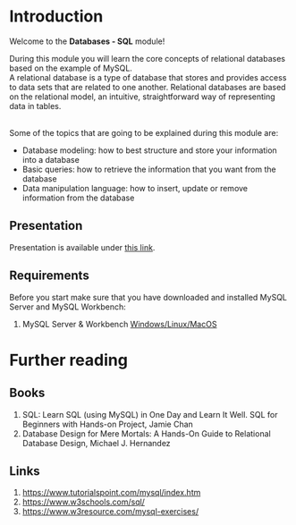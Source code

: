 # Introduction

Welcome to the **Databases - SQL** module!

During this module you will learn the core concepts of relational databases based on the example of MySQL. <br>
A relational database is a type of database that stores and provides access to data sets that are related to one another. 
Relational databases are based on the relational model, an intuitive, straightforward way of representing data in tables. <br><br>


Some of the topics that are going to be explained during this module are:
- Database modeling: how to best structure and store your information into a database
- Basic queries: how to retrieve the information that you want from the database
- Data manipulation language: how to insert, update or remove information from the database

## Presentation
Presentation is available under [this link](https://gitlab.com/sda-international/program/common/databases/-/wikis/uploads/8cbb975b6868d8b562626094f6dea7cb/Databases-SQL.pdf).

## Requirements

Before you start make sure that you have downloaded and installed MySQL Server and MySQL Workbench:
1. MySQL Server & Workbench [Windows/Linux/MacOS](https://dev.mysql.com/downloads/mysql/)


# Further reading

## Books

1.  SQL: Learn SQL (using MySQL) in One Day and Learn It Well. SQL for Beginners with Hands-on Project, Jamie Chan
2.  Database Design for Mere Mortals: A Hands-On Guide to Relational Database Design, Michael J. Hernandez

## Links

1.  https://www.tutorialspoint.com/mysql/index.htm
2.  https://www.w3schools.com/sql/
3.  https://www.w3resource.com/mysql-exercises/
